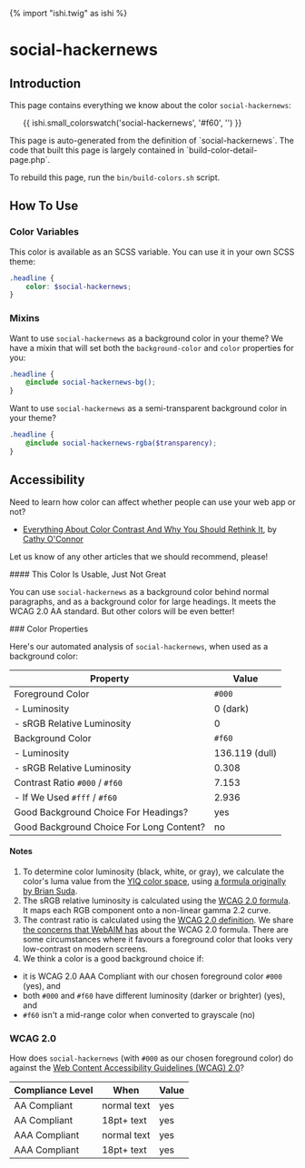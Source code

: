 {% import "ishi.twig" as ishi %}
# social-hackernews

## Introduction

This page contains everything we know about the color `social-hackernews`:

<div class="grid">
    <div class="cell">
        <div class="swatch">
            <ul>
                {{ ishi.small_colorswatch('social-hackernews', '#f60', '') }}
            </ul>
        </div>
    </div>
</div>

<div class="callout attention" markdown="1">
This page is auto-generated from the definition of `social-hackernews`. The code that built this page is largely contained in `build-color-detail-page.php`.

To rebuild this page, run the `bin/build-colors.sh` script.
</div>

## How To Use

### Color Variables

This color is available as an SCSS variable. You can use it in your own SCSS theme:

```scss
.headline {
    color: $social-hackernews;
}
```

### Mixins

Want to use `social-hackernews` as a background color in your theme? We have a mixin that will set both the `background-color` and `color` properties for you:

```scss
.headline {
    @include social-hackernews-bg();
}
```

Want to use `social-hackernews` as a semi-transparent background color in your theme?

```scss
.headline {
    @include social-hackernews-rgba($transparency);
}
```

## Accessibility

Need to learn how color can affect whether people can use your web app or not?

* [Everything About Color Contrast And Why You Should Rethink It](https://www.smashingmagazine.com/2014/10/color-contrast-tips-and-tools-for-accessibility/), by [Cathy O'Connor](http://www.twitter.com/cagocon)

Let us know of any other articles that we should recommend, please!
<div class="callout warning" markdown="1">
#### This Color Is Usable, Just Not Great

You can use `social-hackernews` as a background color behind normal paragraphs, and as a background color for large headings. It meets the WCAG 2.0 AA standard. But other colors will be even better!
</div>
### Color Properties

Here's our automated analysis of `social-hackernews`, when used as a background color:

Property | Value
---------|------
Foreground Color | `#000`
- Luminosity | 0 (dark)
- sRGB Relative Luminosity | 0
Background Color | `#f60`
- Luminosity | 136.119 (dull)
- sRGB Relative Luminosity | 0.308
Contrast Ratio `#000` / `#f60` | 7.153
- If We Used `#fff` / `#f60` | 2.936
Good Background Choice For Headings? | yes
Good Background Choice For Long Content? | no

#### Notes

1. To determine color luminosity (black, white, or gray), we calculate the color's luma value from the [YIQ color space](https://en.wikipedia.org/wiki/YIQ), using [a formula originally by Brian Suda](https://24ways.org/2010/calculating-color-contrast/).
1. The sRGB relative luminosity is calculated using the [WCAG 2.0 formula](https://www.w3.org/TR/WCAG20/#relativeluminancedef). It maps each RGB component onto a non-linear gamma 2.2 curve.
1. The contrast ratio is calculated using the [WCAG 2.0 definition](https://www.w3.org/TR/2008/REC-WCAG20-20081211/#contrast-ratiodef). We share [the concerns that WebAIM has](http://webaim.org/blog/wcag-2-1-feedback/) about the WCAG 2.0 formula. There are some circumstances where it favours a foreground color that looks very low-contrast on modern screens.
1. We think a color is a good background choice if:
  - it is WCAG 2.0 AAA Compliant with our chosen foreground color `#000` (yes), and
  - both `#000` and `#f60` have different luminosity (darker or brighter) (yes), and
  - `#f60` isn't a mid-range color when converted to grayscale (no)

### WCAG 2.0

How does `social-hackernews` (with `#000` as our chosen foreground color) do against the [Web Content Accessibility Guidelines (WCAG) 2.0](https://www.w3.org/TR/WCAG20/)?

Compliance Level | When | Value
-----------------|------|------
AA Compliant | normal text | yes
AA Compliant | 18pt+ text | yes
AAA Compliant | normal text | yes
AAA Compliant | 18pt+ text | yes